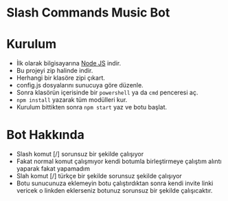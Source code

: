 # Slash Commands Music Bot

# Kurulum
* İlk olarak bilgisayarına [Node JS](https://nodejs.org/en/) indir.
* Bu projeyi zip halinde indir.
* Herhangi bir klasöre zipi çıkart.
* config.js dosyalarını sunucuya göre düzenle.
* Sonra klasörün içerisinde bir `powershell` ya da `cmd` penceresi aç.
* ```npm install``` yazarak tüm modülleri kur.
* Kurulum bittikten sonra ```npm start``` yaz ve botu başlat.

# Bot Hakkında
* Slash komut [/] sorunsuz bir şekilde çalışıyor 
* Fakat normal komut çalışmıyor kendi botumla birleştirmeye çalıştım alıntı yaparak fakat yapamadım
* Slah komut [/] türkçe bir şekilde sorunsuz şekilde çalışıyor
* Botu sunucunuza eklemeyin botu çalıştırdıktan sonra kendi invite linki vericek o linkden eklerseniz botunuz sorunsuz bir şekilde çalışıcaktır.